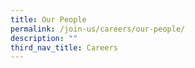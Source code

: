 ```yaml
---
title: Our People
permalink: /join-us/careers/our-people/
description: ""
third_nav_title: Careers
---
```

